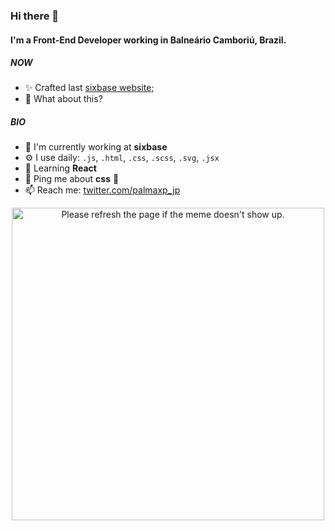 ### Hi there 👋

#### I'm a Front-End Developer working in Balneário Camboriú, Brazil.

##### NOW

- ✨ Crafted last [sixbase website](https://sixbase.com.br/);
- 🍑 What about this?

##### BIO

- 🏢 I'm currently working at **sixbase**
- ⚙️ I use daily: `.js`, `.html`, `.css`, `.scss`, `.svg`, `.jsx`
- 🌱 Learning **React**
- 💬 Ping me about **css** 🤯
- 📫 Reach me: [twitter.com/palmaxp_jp](https://twitter.com/palmaxp_jp)


<div align="center">
 <img src='https://random-memer.herokuapp.com/' width="500" title="Meme" alt="Please refresh the page if the meme doesn't show up." display="block" margin="0 auto">
</div>
